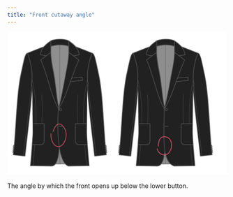 ```yaml
---
title: "Front cutaway angle"
---
```


![Front cutaway angle](frontcutawayangle.svg)

The angle by which the front opens up below the lower button.




